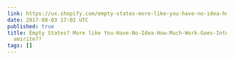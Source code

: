 ```yaml
---
link: https://ux.shopify.com/empty-states-more-like-you-have-no-idea-how-much-work-goes-into-those-states-amirite-e0102f58b64e
date: 2017-08-03 17:02 UTC
published: true
title: Empty States? More like You-Have-No-Idea-How-Much-Work-Goes-Into-Those States,
  amirite??
tags: []
---
```



